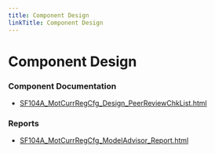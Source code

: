```yaml
---
title: Component Design
linkTitle: Component Design
---
```


# Component Design
### Component Documentation

- [SF104A_MotCurrRegCfg_Design_PeerReviewChkList.html](Doc/SF104A_MotCurrRegCfg_Design_PeerReviewChkList.html)

### Reports

- [SF104A_MotCurrRegCfg_ModelAdvisor_Report.html](Reports/SF104A_MotCurrRegCfg_ModelAdvisor_Report.html)

